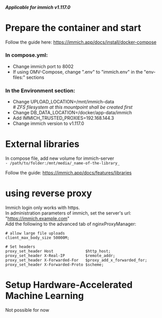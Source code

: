 #### _Applicable for immich v1.117.0_
# Prepare the container and start
Follow the guide here: https://immich.app/docs/install/docker-compose
### In compose.yml:
- Change immich port to 8002
- If using OMV-Compose, change ".env" to "immich.env" in the "env-files:" sections

### In the Environment section:
- Change UPLOAD_LOCATION=/mnt/immich-data  
  _# ZFS filesystem at this mountpoint shall be created first_
- Change DB_DATA_LOCATION=/docker/app-data/immich
- Add IMMICH_TRUSTED_PROXIES=192.168.144.3
- Change immich version to v1.117.0
# External libraries
In compose file, add new volume for immich-server  
```- /path/to/folder:/mnt/media/_name-of-the-library_```

Follow the guide: https://immich.app/docs/features/libraries
# using reverse proxy
Immich login only works with https.  
In administration parameters of immich, set the server's url: "https://immich.example.com"  
Add the following to the advanced tab of nginxProxyManager:
```
# allow large file uploads
client_max_body_size 50000M;

# Set headers
proxy_set_header Host              $http_host;
proxy_set_header X-Real-IP         $remote_addr;
proxy_set_header X-Forwarded-For   $proxy_add_x_forwarded_for;
proxy_set_header X-Forwarded-Proto $scheme;
```
# Setup Hardware-Accelerated Machine Learning
Not possible for now
